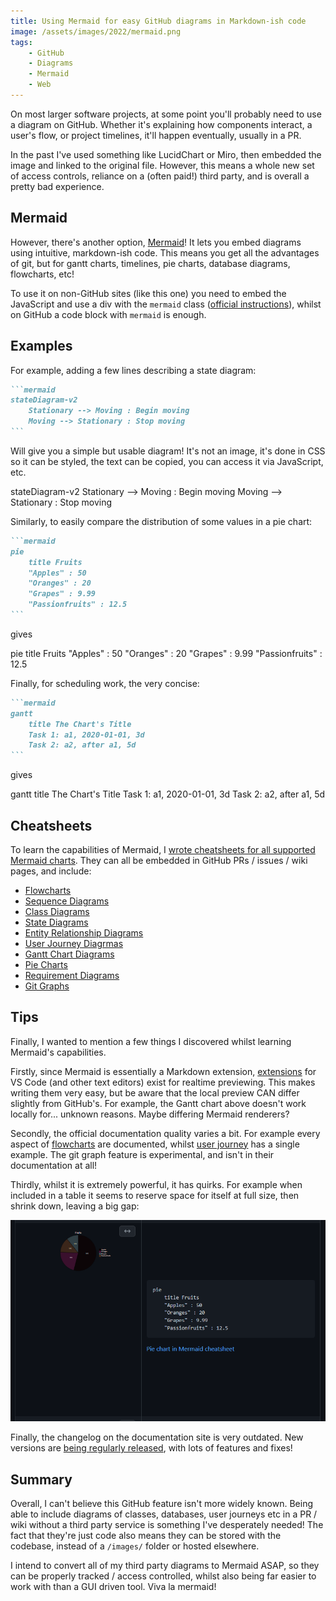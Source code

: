 ```yaml
---
title: Using Mermaid for easy GitHub diagrams in Markdown-ish code
image: /assets/images/2022/mermaid.png
tags:
    - GitHub
    - Diagrams
    - Mermaid
    - Web
---
```


On most larger software projects, at some point you'll probably need to use a diagram on GitHub. Whether it's explaining how components interact, a user's flow, or project timelines, it'll happen eventually, usually in a PR.

In the past I've used something like LucidChart or Miro, then embedded the image and linked to the original file. However, this means a whole new set of access controls, reliance on a (often paid!) third party, and is overall a pretty bad experience.

<script src="https://cdn.jsdelivr.net/npm/mermaid/dist/mermaid.min.js"></script>

## Mermaid

However, there's another option, [Mermaid](https://mermaid-js.github.io/mermaid/#/)! It lets you embed diagrams using intuitive, markdown-ish code. This means you get all the advantages of git, but for gantt charts, timelines, pie charts, database diagrams, flowcharts, etc! 

To use it on non-GitHub sites (like this one) you need to embed the JavaScript and use a div with the `mermaid` class ([official instructions](https://mermaid-js.github.io/mermaid/#/n00b-gettingStarted?id=requirements-for-the-mermaid-api)), whilst on GitHub a code block with `mermaid` is enough.

## Examples

For example, adding a few lines describing a state diagram:

~~~markdown
```mermaid
stateDiagram-v2
    Stationary --> Moving : Begin moving
    Moving --> Stationary : Stop moving
```
~~~

Will give you a simple but usable diagram! It's not an image, it's done in CSS so it can be styled, the text can be copied, you can access it via JavaScript, etc.

<div class="mermaid">
stateDiagram-v2
    Stationary --> Moving : Begin moving
    Moving --> Stationary : Stop moving
</div>

Similarly, to easily compare the distribution of some values in a pie chart:

~~~markdown
```mermaid
pie
    title Fruits
    "Apples" : 50
    "Oranges" : 20
    "Grapes" : 9.99
    "Passionfruits" : 12.5
```
~~~

gives 

<div class="mermaid">
pie
    title Fruits
    "Apples" : 50
    "Oranges" : 20
    "Grapes" : 9.99
    "Passionfruits" : 12.5
</div>

Finally, for scheduling work, the very concise:

~~~markdown
```mermaid
gantt
    title The Chart's Title
    Task 1: a1, 2020-01-01, 3d
    Task 2: a2, after a1, 5d
```
~~~

gives

<div class="mermaid">
gantt
    title The Chart's Title
    Task 1: a1, 2020-01-01, 3d
    Task 2: a2, after a1, 5d
</div>

## Cheatsheets

To learn the capabilities of Mermaid, I [wrote cheatsheets for all supported Mermaid charts](https://github.com/JakeSteam/Mermaid). They can all be embedded in GitHub PRs / issues / wiki pages, and include:

* [Flowcharts](https://github.com/JakeSteam/Mermaid/blob/main/flowchart.md)
* [Sequence Diagrams](https://github.com/JakeSteam/Mermaid/blob/main/sequence.md)
* [Class Diagrams](https://github.com/JakeSteam/Mermaid/blob/main/class.md)
* [State Diagrams](https://github.com/JakeSteam/Mermaid/blob/main/state.md)
* [Entity Relationship Diagrams](https://github.com/JakeSteam/Mermaid/blob/main/entity-relationship.md)
* [User Journey Diagrmas](https://github.com/JakeSteam/Mermaid/blob/main/user-journey.md)
* [Gantt Chart Diagrams](https://github.com/JakeSteam/Mermaid/blob/main/gantt.md)
* [Pie Charts](https://github.com/JakeSteam/Mermaid/blob/main/pie.md)
* [Requirement Diagrams](https://github.com/JakeSteam/Mermaid/blob/main/requirement.md)
* [Git Graphs](https://github.com/JakeSteam/Mermaid/blob/main/git.md)

## Tips

Finally, I wanted to mention a few things I discovered whilst learning Mermaid's capabilities. 

Firstly, since Mermaid is essentially a Markdown extension, [extensions](https://marketplace.visualstudio.com/items?itemName=bierner.markdown-mermaid) for VS Code (and other text editors) exist for realtime previewing. This makes writing them very easy, but be aware that the local preview CAN differ slightly from GitHub's. For example, the Gantt chart above doesn't work locally for... unknown reasons. Maybe differing Mermaid renderers?

Secondly, the official documentation quality varies a bit. For example every aspect of [flowcharts](https://mermaid-js.github.io/mermaid/#/flowchart) are documented, whilst [user journey](https://mermaid-js.github.io/mermaid/#/user-journey) has a single example. The git graph feature is experimental, and isn't in their documentation at all! 

Thirdly, whilst it is extremely powerful, it has quirks. For example when included in a table it seems to reserve space for itself at full size, then shrink down, leaving a big gap:

[![](/assets/images/2022/mermaidpiebug.png)](/assets/images/2022/mermaidpiebug.png)

Finally, the changelog on the documentation site is very outdated. New versions are [being regularly released](https://github.com/mermaid-js/mermaid/releases), with lots of features and fixes!

## Summary

Overall, I can't believe this GitHub feature isn't more widely known. Being able to include diagrams of classes, databases, user journeys etc in a PR / wiki without a third party service is something I've desperately needed! The fact that they're just code also means they can be stored with the codebase, instead of a `/images/` folder or hosted elsewhere.

I intend to convert all of my third party diagrams to Mermaid ASAP, so they can be properly tracked / access controlled, whilst also being far easier to work with than a GUI driven tool. Viva la mermaid! 